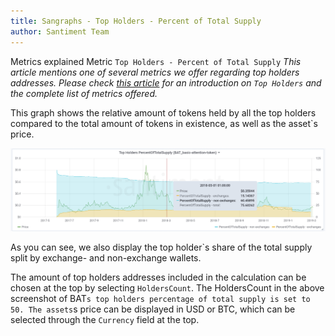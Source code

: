 ```yaml
---
title: Sangraphs - Top Holders - Percent of Total Supply
author: Santiment Team
---
```


Metrics explained
Metric `Top Holders - Percent of Total Supply`
*This article mentions one of several metrics we offer regarding top
holders addresses. Please check* [*this
article*](/intercom-articles/metrics-explained/sangraphs/metrics-about-top-holders)
*for an introduction on `Top Holders` and the complete list of metrics
offered.*

This graph shows the relative amount of tokens held by all the top
holders compared to the total amount of tokens in existence, as well as
the asset`s price.

![](31_top_holders_percentof.png)

As you can see, we also display the top holder`s share of the total
supply split by exchange- and non-exchange wallets.

The amount of top holders addresses included in the calculation can be
chosen at the top by selecting `HoldersCount`. The HoldersCount in the
above screenshot of BAT`s top holders percentage of total supply is set
to 50.
The assets`s price can be displayed in USD or BTC, which can be
selected through the `Currency` field at the top.
